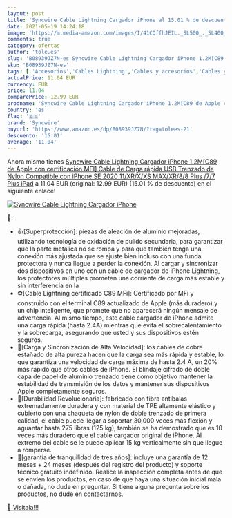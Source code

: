 ```yaml
---
layout: post
title: 'Syncwire Cable Lightning Cargador iPhone al 15.01 % de descuento'
date: 2021-05-19 14:24:18
image: 'https://m.media-amazon.com/images/I/41CQffhJEIL._SL500_._SL400_.jpg'
comments: true
category: ofertas
author: 'tole.es'
slug: 'B08939JZ7N-es Syncwire Cable Lightning Cargador iPhone 1.2M[C89 de Apple...'
sku: 'B08939JZ7N-es'
tags: [ 'Accesorios','Cables Lightning','Cables y accesorios','Cables y conectores','Informática','apple','ipad','iphone','syncwire', ]
actualPrice: 11.04 EUR
currency: EUR
price: 11.04
comparePrice: 12.99 EUR
prodname: 'Syncwire Cable Lightning Cargador iPhone 1.2M[C89 de Apple con certificación MFI]  Cable de Carga rápida USB Trenzado de Nylon Compatible con iPhone SE 2020 11/XR/X/XS MAX/XR/8/8 Plus /7/7 Plus iPad'
country: 'es'
flag: '🇪🇸'
brand: 'Syncwire'
buyurl: 'https://www.amazon.es/dp/B08939JZ7N/?tag=tolees-21'
descuento: '15.01'
average: '11.04'
---
```


Ahora mismo tienes [Syncwire Cable Lightning Cargador iPhone 1.2M[C89 de Apple con certificación MFI]  Cable de Carga rápida USB Trenzado de Nylon Compatible con iPhone SE 2020 11/XR/X/XS MAX/XR/8/8 Plus /7/7 Plus iPad](https://www.amazon.es/dp/B08939JZ7N/?tag=tolees-21) a 11.04 EUR (original: 12.99 EUR) (15.01 %  de descuento) en el siguiente enlace!

[![Syncwire Cable Lightning Cargador iPhone](https://m.media-amazon.com/images/I/41CQffhJEIL._SL500_._SL400_.jpg)](https://www.amazon.es/dp/B08939JZ7N/?tag=tolees-21)

🔎:

- 👍[Superprotección]: piezas de aleación de aluminio mejoradas, utilizando tecnología de oxidación de pulido secundaria, para garantizar que la parte metálica no se rompa y para que también tenga una conexión más ajustada que se ajuste bien incluso con una funda protectora y nunca llegue a perder la conexión. Al cargar y sincronizar dos dispositivos en uno con un cable de cargador de iPhone Lightning, los protectores múltiples prometen una corriente de carga más estable y sin interferencia en la
- ⚽️[Cable Lightning certificado C89 MFi]: Certificado por MFi y construido con el terminal C89 actualizado de Apple (más duradero) y un chip inteligente, que promete que no aparecerá ningún mensaje de advertencia. Al mismo tiempo, este cable cargador de iPhone admite una carga rápida (hasta 2.4A) mientras que evita el sobrecalentamiento y la sobrecarga, asegurando que usted y sus dispositivos estén seguros.
- 🍎[Carga y Sincronización de Alta Velocidad]: los cables de cobre estañado de alta pureza hacen que la carga sea más rápida y estable, lo que garantiza una velocidad de carga máxima de hasta 2.4 A, un 20% más rápido que otros cables de iPhone. El blindaje cifrado de doble capa de papel de aluminio trenzado tiene como objetivo mantener la estabilidad de transmisión de los datos y mantener sus dispositivos Apple completamente seguros.
- 🎨[Durabilidad Revolucionaria]: fabricado con fibra antibalas extremadamente duradera y con material de TPE altamente elástico y cubierto con una chaqueta de nylon de doble trenzado de primera calidad, el cable puede llegar a soportar 30,000 veces más flexión y aguantar hasta 275 libras (125 kg), también se ha demostrado que es 10 veces más duradero que el cable cargador original de iPhone. Al extremo del cable se le puede aplicar 15 kg verticalmente sin que llegue a romperse.
- 🌈[garantía de tranquilidad de tres años]: incluye una garantía de 12 meses + 24 meses (después del registro del producto) y soporte técnico gratuito indefinido. Realice la inspección completa antes de que se envíen los productos, en caso de que haya una situación inicial mala o dañada, no dude en preguntar. Si tiene alguna pregunta sobre los productos, no dude en contactarnos.

[🛒 Visítala!!!](https://www.amazon.es/dp/B08939JZ7N/?tag=tolees-21)
